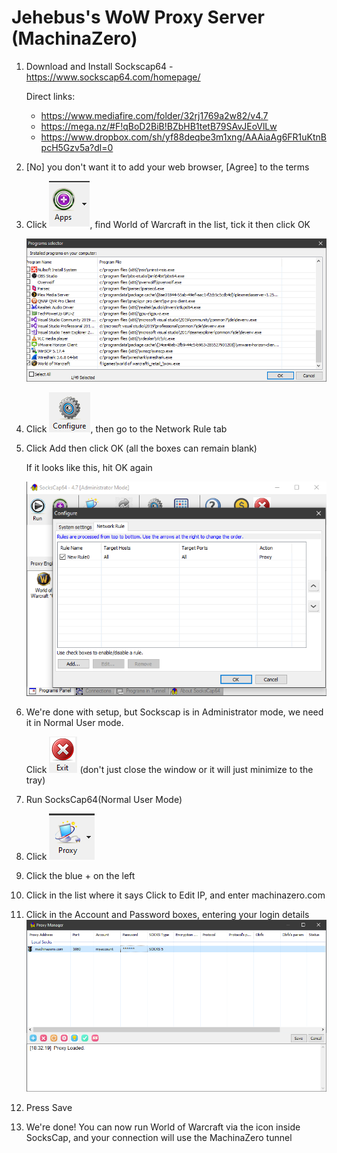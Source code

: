 # Jehebus's WoW Proxy Server (MachinaZero)

1. Download and Install Sockscap64 - https://www.sockscap64.com/homepage/

    Direct links:
    - https://www.mediafire.com/folder/32rj1769a2w82/v4.7
    - https://mega.nz/#F!qBoD2BiB!BZbHB1tetB79SAvJEoVlLw
    - https://www.dropbox.com/sh/yf88deqbe3m1xng/AAAiaAg6FR1uKtnBpcH5Gzv5a?dl=0
2. [No] you don't want it to add your web browser, [Agree] to the terms
3. Click ![+ Apps](apps.png), find World of Warcraft in the list, tick it then click OK

   ![Example Game List](list.png)
5. Click ![Configure](configure.png), then go to the Network Rule tab
6. Click Add then click OK (all the boxes can remain blank)

   If it looks like this, hit OK again
   
   ![It should look like this](socks1.png)
   
6. We're done with setup, but Sockscap is in Administrator mode, we need it in Normal User mode.
   
   Click ![Exit](exit.png) (don't just close the window or it will just minimize to the tray)
7. Run SocksCap64(Normal User Mode)
8. Click ![Proxy](proxy.png)
9. Click the blue + on the left
10. Click in the list where it says Click to Edit IP, and enter machinazero.com
11. Click in the Account and Password boxes, entering your login details
    ![Example Proxy](proxylist.png)
12. Press Save
13. We're done! You can now run World of Warcraft via the icon inside SocksCap, and your connection will use the MachinaZero tunnel
